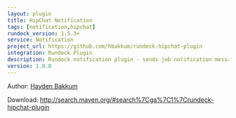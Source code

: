 ```yaml
---
layout: plugin
title: HipChat Notification
tags: [notification,hipchat]
rundeck_version: 1.5.3+
service: Notification
project_url: https://github.com/hbakkum/rundeck-hipchat-plugin
integration: Rundeck Plugin
description: Rundeck notification plugin - sends job notification messages to a HipChat room.
version: 1.0.0
---
```


Author: <a href="https://github.com/hbakkum">Hayden Bakkum</a>
<br/>

Download: <a href="http://search.maven.org/#search%7Cga%7C1%7Crundeck-hipchat-plugin">http://search.maven.org/#search%7Cga%7C1%7Crundeck-hipchat-plugin</a>

